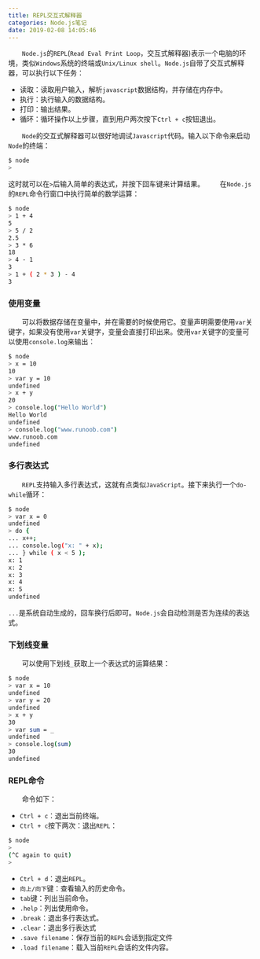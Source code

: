 ```yaml
---
title: REPL交互式解释器
categories: Node.js笔记
date: 2019-02-08 14:05:46
---
```

&emsp;&emsp;`Node.js`的`REPL`(`Read Eval Print Loop`，交互式解释器)表示一个电脑的环境，类似`Windows`系统的终端或`Unix/Linux shell`。`Node.js`自带了交互式解释器，可以执行以下任务：<!--more-->

- 读取：读取用户输入，解析`javascript`数据结构，并存储在内存中。
- 执行：执行输入的数据结构。
- 打印：输出结果。
- 循环：循环操作以上步骤，直到用户两次按下`Ctrl + c`按钮退出。

&emsp;&emsp;`Node`的交互式解释器可以很好地调试`Javascript`代码。输入以下命令来启动`Node`的终端：

``` bash
$ node
>
```

这时就可以在`>`后输入简单的表达式，并按下回车键来计算结果。
&emsp;&emsp;在`Node.js`的`REPL`命令行窗口中执行简单的数学运算：

``` bash
$ node
> 1 + 4
5
> 5 / 2
2.5
> 3 * 6
18
> 4 - 1
3
> 1 + ( 2 * 3 ) - 4
3
```

### 使用变量

&emsp;&emsp;可以将数据存储在变量中，并在需要的时候使用它。变量声明需要使用`var`关键字，如果没有使用`var`关键字，变量会直接打印出来。使用`var`关键字的变量可以使用`console.log`来输出：

``` bash
$ node
> x = 10
10
> var y = 10
undefined
> x + y
20
> console.log("Hello World")
Hello World
undefined
> console.log("www.runoob.com")
www.runoob.com
undefined
```

### 多行表达式

&emsp;&emsp;`REPL`支持输入多行表达式，这就有点类似`JavaScript`。接下来执行一个`do-while`循环：

``` bash
$ node
> var x = 0
undefined
> do {
... x++;
... console.log("x: " + x);
... } while ( x < 5 );
x: 1
x: 2
x: 3
x: 4
x: 5
undefined
```

`...`是系统自动生成的，回车换行后即可。`Node.js`会自动检测是否为连续的表达式。

### 下划线变量

&emsp;&emsp;可以使用下划线`_`获取上一个表达式的运算结果：

``` bash
$ node
> var x = 10
undefined
> var y = 20
undefined
> x + y
30
> var sum = _
undefined
> console.log(sum)
30
undefined
```

### REPL命令

&emsp;&emsp;命令如下：

- `Ctrl + c`：退出当前终端。
- `Ctrl + c`按下两次：退出`REPL`：

``` bash
$ node
>
(^C again to quit)
>
```

- `Ctrl + d`：退出`REPL`。
- `向上/向下`键：查看输入的历史命令。
- `tab`键：列出当前命令。
- `.help`：列出使用命令。
- `.break`：退出多行表达式。
- `.clear`：退出多行表达式
- `.save filename`：保存当前的`REPL`会话到指定文件
- `.load filename`：载入当前`REPL`会话的文件内容。